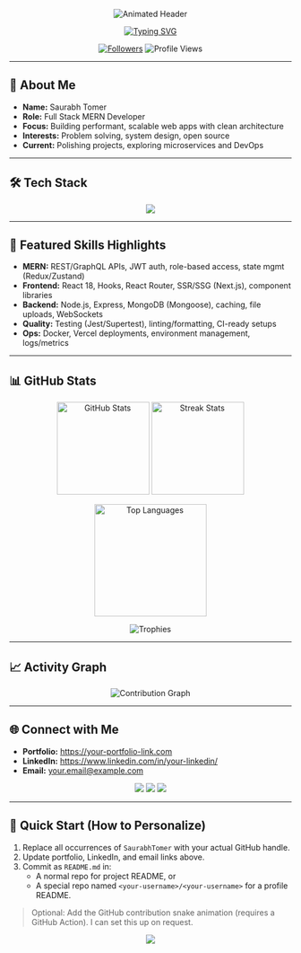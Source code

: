 <!-- Replace GITHUB_USERNAME with your actual GitHub username to enable stats links -->
<!-- Update LinkedIn, Portfolio, and Email links below -->

<p align="center">
  <img src="https://capsule-render.vercel.app/api?type=waving&color=0:00c6ff,100:0072ff&height=220&section=header&text=Saurabh%20Tomer&fontSize=52&fontAlign=50&fontAlignY=38&animation=fadeIn&desc=Full%20Stack%20MERN%20Developer%20%7C%20Problem%20Solver&descAlign=50&descAlignY=60" alt="Animated Header" />
</p>

<p align="center">
  <a href="https://git.io/typing-svg">
    <img src="https://readme-typing-svg.demolab.com?font=Fira+Code&pause=1200&color=00A3FF&center=true&vCenter=true&random=false&width=900&lines=Full+Stack+MERN+Developer;Problem+Solver+%26+DSA+Enthusiast;Clean+Code+%7C+Scalable+Systems+%7C+Ship+Fast;Open+Source+%7C+Learning+Every+Day" alt="Typing SVG" />
  </a>
</p>

<p align="center">
  <a href="https://github.com/GITHUB_USERNAME"><img src="https://img.shields.io/github/followers/GITHUB_USERNAME?label=Follow&style=for-the-badge&color=0072ff" alt="Followers"/></a>
  <img src="https://komarev.com/ghpvc/?username=GITHUB_USERNAME&style=for-the-badge&color=00c6ff" alt="Profile Views"/>
</p>

---

## 👋 About Me
- **Name:** Saurabh Tomer
- **Role:** Full Stack MERN Developer
- **Focus:** Building performant, scalable web apps with clean architecture
- **Interests:** Problem solving, system design, open source
- **Current:** Polishing projects, exploring microservices and DevOps

---

## 🛠️ Tech Stack
<p align="center">
  <img src="https://skillicons.dev/icons?i=mongo,express,react,nodejs,ts,js,html,css,tailwind,bootstrap,redux,nextjs,vite,webpack,git,github,vercel,docker,nginx,postman,jest,graphql,linux&perline=12" />
</p>

---

## 🚀 Featured Skills Highlights
- **MERN:** REST/GraphQL APIs, JWT auth, role-based access, state mgmt (Redux/Zustand)
- **Frontend:** React 18, Hooks, React Router, SSR/SSG (Next.js), component libraries
- **Backend:** Node.js, Express, MongoDB (Mongoose), caching, file uploads, WebSockets
- **Quality:** Testing (Jest/Supertest), linting/formatting, CI-ready setups
- **Ops:** Docker, Vercel deployments, environment management, logs/metrics

---

## 📊 GitHub Stats
<p align="center">
  <img height="165" src="https://github-readme-stats.vercel.app/api?username=SaurabhTomer&show_icons=true&theme=tokyonight&hide_border=true&rank_icon=percentile" alt="GitHub Stats"/>
  <img height="165" src="https://github-readme-streak-stats.herokuapp.com?user=SaurabhTomer&theme=tokyonight&hide_border=true" alt="Streak Stats"/>
</p>

<p align="center">
  <img height="200" src="https://github-readme-stats.vercel.app/api/top-langs/?username=SaurabhTomer&layout=compact&theme=tokyonight&hide_border=true" alt="Top Languages"/>
</p>

<p align="center">
  <img src="https://github-profile-trophy.vercel.app/?username=SaurabhTomer&theme=onedark&no-frame=true&column=7" alt="Trophies"/>
</p>

---

## 📈 Activity Graph
<p align="center">
  <img src="https://github-readme-activity-graph.vercel.app/graph?username=SaurabhTomer&theme=tokyo-night&hide_border=true" alt="Contribution Graph"/>
</p>

---

## 🌐 Connect with Me
- **Portfolio:** https://your-portfolio-link.com
- **LinkedIn:** https://www.linkedin.com/in/your-linkedin/
- **Email:** your.email@example.com

<p align="center">
  <a href="mailto:your.email@example.com"><img src="https://img.shields.io/badge/Email-Contact-0072ff?style=for-the-badge&logo=gmail&logoColor=white"/></a>
  <a href="https://www.linkedin.com/in/your-linkedin/"><img src="https://img.shields.io/badge/LinkedIn-Connect-0A66C2?style=for-the-badge&logo=linkedin&logoColor=white"/></a>
  <a href="https://github.com/SaurabhTomer"><img src="https://img.shields.io/badge/GitHub-GITHUB__USERNAME-161b22?style=for-the-badge&logo=github"/></a>
</p>

---

## 🧭 Quick Start (How to Personalize)
1. Replace all occurrences of `SaurabhTomer` with your actual GitHub handle.
2. Update portfolio, LinkedIn, and email links above.
3. Commit as `README.md` in:
   - A normal repo for project README, or
   - A special repo named `<your-username>/<your-username>` for a profile README.

> Optional: Add the GitHub contribution snake animation (requires a GitHub Action). I can set this up on request.

<p align="center">
  <img src="https://capsule-render.vercel.app/api?type=waving&color=0:0072ff,100:00c6ff&height=140&section=footer" />
</p>
